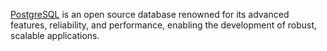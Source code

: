 [PostgreSQL](https://www.postgresql.org/) is an open source database renowned for its advanced features, reliability, and performance, enabling the development of robust, scalable applications.